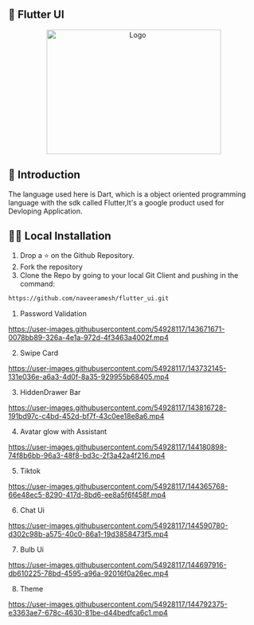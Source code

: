 ## 🎫 Flutter UI   

<p align="center">
  <a href="https://github.com/naveeramesh/fluter_ui">
    <img src="https://user-images.githubusercontent.com/54928117/143818980-1796cdd8-43f2-43c9-915e-d673d77604cb.png" alt="Logo" width="350" height="250">
  </a>
  
## 📝 Introduction
The language used here is Dart, which is a object oriented programming language with the sdk called Flutter,It's a google product used for Devloping Application.

## 🏃‍♀️ Local Installation 
1. Drop a ⭐ on the Github Repository. 
2. Fork the repository 
3. Clone the Repo by going to your local Git Client and pushing in the command: 
```sh
https://github.com/naveeramesh/flutter_ui.git
```

1. Password Validation

https://user-images.githubusercontent.com/54928117/143671671-0078bb89-326a-4e1a-972d-4f3463a4002f.mp4


2. Swipe Card


https://user-images.githubusercontent.com/54928117/143732145-131e036e-a6a3-4d0f-8a35-929955b68405.mp4

3. HiddenDrawer Bar


https://user-images.githubusercontent.com/54928117/143816728-191bd97c-c4bd-452d-bf7f-43c0ee18e8a6.mp4

4. Avatar glow with Assistant
  


https://user-images.githubusercontent.com/54928117/144180898-74f8b6bb-96a3-48f8-bd3c-2f3a42a4f216.mp4

5. Tiktok
  

https://user-images.githubusercontent.com/54928117/144365768-66e48ec5-8290-417d-8bd6-ee8a5f6f458f.mp4


6. Chat Ui
  

https://user-images.githubusercontent.com/54928117/144590780-d302c98b-a575-40c0-86a1-19d3858473f5.mp4

7. Bulb Ui
  
  

https://user-images.githubusercontent.com/54928117/144697916-db610225-78bd-4595-a96a-92016f0a26ec.mp4

8. Theme
  
https://user-images.githubusercontent.com/54928117/144792375-e3363ae7-678c-4630-81be-d44bedfca6c1.mp4


